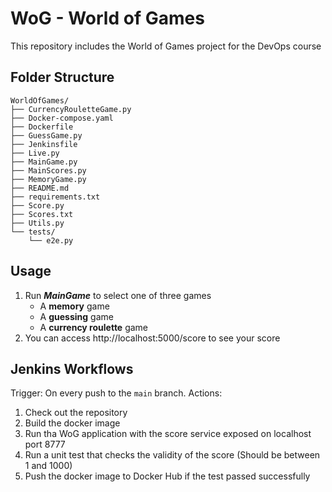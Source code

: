 # WoG - World of Games

This repository includes the World of Games project for the DevOps course

## Folder Structure

```
WorldOfGames/
├── CurrencyRouletteGame.py
├── Docker-compose.yaml 
├── Dockerfile 
├── GuessGame.py
├── Jenkinsfile
├── Live.py
├── MainGame.py
├── MainScores.py
├── MemoryGame.py
├── README.md
├── requirements.txt
├── Score.py
├── Scores.txt
├── Utils.py
└── tests/
    └── e2e.py
```

## Usage
1. Run ***MainGame*** to select one of three games
   - A **memory** game
   - A **guessing** game
   - A **currency roulette** game
2. You can access http://localhost:5000/score to see your score

## Jenkins Workflows

Trigger: On every push to the `main` branch.
Actions:
1. Check out the repository
2. Build the docker image
3. Run tha WoG application with the score service exposed on localhost port 8777 
4. Run a unit test that checks the validity of the score (Should be between 1 and 1000)
5. Push the docker image to Docker Hub if the test passed successfully